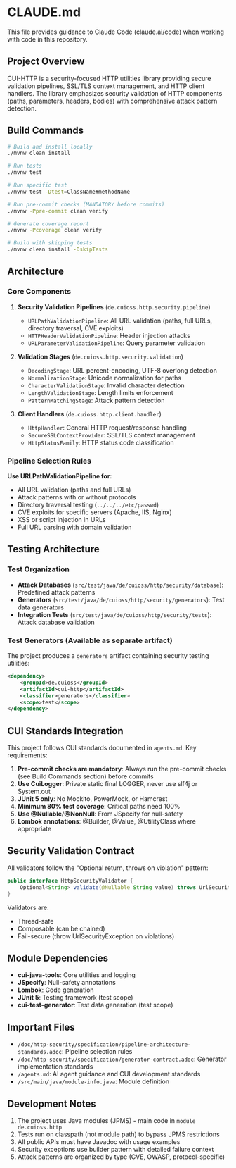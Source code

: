 # CLAUDE.md

This file provides guidance to Claude Code (claude.ai/code) when working with code in this repository.

## Project Overview

CUI-HTTP is a security-focused HTTP utilities library providing secure validation pipelines, SSL/TLS context management, and HTTP client handlers. The library emphasizes security validation of HTTP components (paths, parameters, headers, bodies) with comprehensive attack pattern detection.

## Build Commands

```bash
# Build and install locally
./mvnw clean install

# Run tests
./mvnw test

# Run specific test
./mvnw test -Dtest=ClassName#methodName

# Run pre-commit checks (MANDATORY before commits)
./mvnw -Ppre-commit clean verify

# Generate coverage report
./mvnw -Pcoverage clean verify

# Build with skipping tests
./mvnw clean install -DskipTests
```

## Architecture

### Core Components

1. **Security Validation Pipelines** (`de.cuioss.http.security.pipeline`)
   - `URLPathValidationPipeline`: All URL validation (paths, full URLs, directory traversal, CVE exploits)
   - `HTTPHeaderValidationPipeline`: Header injection attacks
   - `URLParameterValidationPipeline`: Query parameter validation

2. **Validation Stages** (`de.cuioss.http.security.validation`)
   - `DecodingStage`: URL percent-encoding, UTF-8 overlong detection
   - `NormalizationStage`: Unicode normalization for paths
   - `CharacterValidationStage`: Invalid character detection
   - `LengthValidationStage`: Length limits enforcement
   - `PatternMatchingStage`: Attack pattern detection

3. **Client Handlers** (`de.cuioss.http.client.handler`)
   - `HttpHandler`: General HTTP request/response handling
   - `SecureSSLContextProvider`: SSL/TLS context management
   - `HttpStatusFamily`: HTTP status code classification

### Pipeline Selection Rules

**Use URLPathValidationPipeline for:**
- All URL validation (paths and full URLs)
- Attack patterns with or without protocols
- Directory traversal testing (`../../../etc/passwd`)
- CVE exploits for specific servers (Apache, IIS, Nginx)
- XSS or script injection in URLs
- Full URL parsing with domain validation

## Testing Architecture

### Test Organization

- **Attack Databases** (`src/test/java/de/cuioss/http/security/database`): Predefined attack patterns
- **Generators** (`src/test/java/de/cuioss/http/security/generators`): Test data generators
- **Integration Tests** (`src/test/java/de/cuioss/http/security/tests`): Attack database validation

### Test Generators (Available as separate artifact)

The project produces a `generators` artifact containing security testing utilities:
```xml
<dependency>
    <groupId>de.cuioss</groupId>
    <artifactId>cui-http</artifactId>
    <classifier>generators</classifier>
    <scope>test</scope>
</dependency>
```

## CUI Standards Integration

This project follows CUI standards documented in `agents.md`. Key requirements:

1. **Pre-commit checks are mandatory**: Always run the pre-commit checks (see Build Commands section) before commits
2. **Use CuiLogger**: Private static final LOGGER, never use slf4j or System.out
3. **JUnit 5 only**: No Mockito, PowerMock, or Hamcrest
4. **Minimum 80% test coverage**: Critical paths need 100%
5. **Use @Nullable/@NonNull**: From JSpecify for null-safety
6. **Lombok annotations**: @Builder, @Value, @UtilityClass where appropriate

## Security Validation Contract

All validators follow the "Optional return, throws on violation" pattern:

```java
public interface HttpSecurityValidator {
    Optional<String> validate(@Nullable String value) throws UrlSecurityException;
}
```

Validators are:
- Thread-safe
- Composable (can be chained)
- Fail-secure (throw UrlSecurityException on violations)

## Module Dependencies

- **cui-java-tools**: Core utilities and logging
- **JSpecify**: Null-safety annotations
- **Lombok**: Code generation
- **JUnit 5**: Testing framework (test scope)
- **cui-test-generator**: Test data generation (test scope)

## Important Files

- `/doc/http-security/specification/pipeline-architecture-standards.adoc`: Pipeline selection rules
- `/doc/http-security/specification/generator-contract.adoc`: Generator implementation standards
- `/agents.md`: AI agent guidance and CUI development standards
- `/src/main/java/module-info.java`: Module definition

## Development Notes

1. The project uses Java modules (JPMS) - main code in `module de.cuioss.http`
2. Tests run on classpath (not module path) to bypass JPMS restrictions
3. All public APIs must have Javadoc with usage examples
4. Security exceptions use builder pattern with detailed failure context
5. Attack patterns are organized by type (CVE, OWASP, protocol-specific)